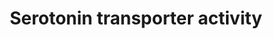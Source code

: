 ---
annotations:
- id: CL:0000540
  parent: animal cell
  type: Cell Type Ontology
  value: neuron
- id: PW:0000854
  parent: signaling pathway
  type: Pathway Ontology
  value: serotonin signaling pathway
authors:
- Mkutmon
- Lindarieswijk
- Egonw
- MaintBot
- Eweitz
description: ''
last-edited: 2021-05-21
organisms:
- Bos taurus
redirect_from:
- /index.php/Pathway:WP3138
- /instance/WP3138
- /instance/WP3138_r117604
revision: r117604
schema-jsonld:
- '@context': https://schema.org/
  '@id': https://wikipathways.github.io/pathways/WP3138.html
  '@type': Dataset
  creator:
    '@type': Organization
    name: WikiPathways
  description: ''
  keywords:
  - Citalopram
  - IL1B
  - IL1R1
  - INTB3
  - L-Tryptophan
  - MAOA
  - NOS1
  - PPP2CB
  - SCAMP2
  - SLC6A4
  - STX1A
  - Serotonin
  - TGFB1I1
  - TPH2
  license: CC0
  name: Serotonin transporter activity
seo: CreativeWork
title: Serotonin transporter activity
wpid: WP3138
---